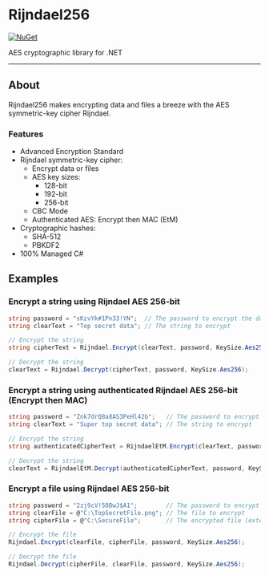 # Rijndael256

[![NuGet](https://img.shields.io/nuget/v/Rijndael256.svg?maxAge=2592000)](https://www.nuget.org/packages/Rijndael256/)

AES cryptographic library for .NET

---

## About
Rijndael256 makes encrypting data and files a breeze with the AES symmetric-key cipher Rijndael.

### Features

* Advanced Encryption Standard
* Rijndael symmetric-key cipher:
	* Encrypt data or files
	* AES key sizes:
		* 128-bit
		* 192-bit
		* 256-bit
	* CBC Mode
	* Authenticated AES: Encrypt then MAC (EtM)
* Cryptographic hashes:
	* SHA-512
	* PBKDF2
* 100% Managed C#

## Examples

### Encrypt a string using Rijndael AES 256-bit

```C#
string password = "sKzvYk#1Pn33!YN";  // The password to encrypt the data with
string clearText = "Top secret data"; // The string to encrypt

// Encrypt the string
string cipherText = Rijndael.Encrypt(clearText, password, KeySize.Aes256);

// Decrypt the string
clearText = Rijndael.Decrypt(cipherText, password, KeySize.Aes256);
```

### Encrypt a string using authenticated Rijndael AES 256-bit (Encrypt then MAC)

```C#
string password = "Znk7drQ8a8AS3PeHl42b";   // The password to encrypt the data with
string clearText = "Super top secret data"; // The string to encrypt

// Encrypt the string
string authenticatedCipherText = RijndaelEtM.Encrypt(clearText, password, KeySize.Aes256);

// Decrypt the string
clearText = RijndaelEtM.Decrypt(authenticatedCipherText, password, KeySize.Aes256);
```

### Encrypt a file using Rijndael AES 256-bit

```C#
string password = "2zj9cV!50BwJ$A1";        // The password to encrypt the file with
string clearFile = @"C:\TopSecretFile.png"; // The file to encrypt
string cipherFile = @"C:\SecureFile";       // The encrypted file (extension is optional)

// Encrypt the file
Rijndael.Encrypt(clearFile, cipherFile, password, KeySize.Aes256);

// Decrypt the file
Rijndael.Decrypt(cipherFile, clearFile, password, KeySize.Aes256);
```
